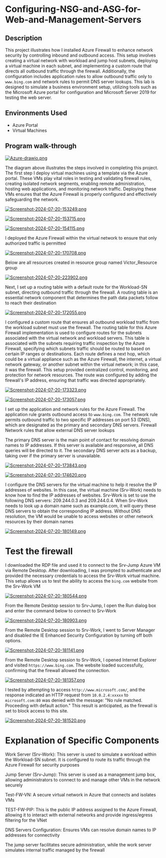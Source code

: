 # Configuring-NSG-and-ASG-for-Web-and-Management-Servers
## Description
This project illustrates how I installed Azure Firewall to enhance network security by controlling inbound and outbound access. This setup involves creating a virtual network with workload and jump host subnets, deploying a virtual machine in each subnet, and implementing a custom route that directs all outbound traffic through the firewall. Additionally, the configuration includes application rules to allow outbound traffic only to `www.bing.com` and network rules to permit DNS server lookups. This lab is designed to simulate a business environment setup, utilizing tools such as the Microsoft Azure portal for configuration and Microsoft Server 2019 for testing the web server.
## Environments Used
  + Azure Portal
  + Virtual Machines
## Program walk-through

[![Azure-drawio.png](https://i.postimg.cc/g2fMLh9H/Azure-drawio.png)](https://postimg.cc/fVf76JRV)

The diagram above illustrates the steps involved in completing this project. The first step I deploy virtual machines using a template via the Azure portal. These VMs play vital roles in testing and validating firewall rules, creating isolated network segments, enabling remote administration, hosting web applications, and monitoring network traffic. Deploying these VMs ensures that the Azure Firewall is properly configured and effectively safeguarding the network.

[![Screenshot-2024-07-20-153249.png](https://i.postimg.cc/L50mSDqp/Screenshot-2024-07-20-153249.png)](https://postimg.cc/bSb7HQHC)

[![Screenshot-2024-07-20-153715.png](https://i.postimg.cc/KcsbR9zX/Screenshot-2024-07-20-153715.png)](https://postimg.cc/dDdpfjrn)

[![Screenshot-2024-07-20-154115.png](https://i.postimg.cc/dVPzygcf/Screenshot-2024-07-20-154115.png)](https://postimg.cc/RNdsrsF1)

I deployed the Azure Firewall within the virtual network to ensure that only authorized traffic is permitted

[![Screenshot-2024-07-20-170708.png](https://i.postimg.cc/qvJWwygc/Screenshot-2024-07-20-170708.png)](https://postimg.cc/2VtH8qQ3)

Below are all resources created in resource group named Victor_Resource group

[![Screenshot-2024-07-20-223902.png](https://i.postimg.cc/T3DVFY1k/Screenshot-2024-07-20-223902.png)](https://postimg.cc/5XfQFJwv)

Next, I set up a routing table with a default route for the Workload-SN subnet, directing outbound traffic through the firewall. A routing table is an essential network component that determines the path data packets follow to reach their destination

[![Screenshot-2024-07-20-172055.png](https://i.postimg.cc/8zbNPTf4/Screenshot-2024-07-20-172055.png)](https://postimg.cc/bZdKmcTS)

I configured a custom route that ensures all outbound workload traffic from the workload subnet must use the firewall. The routing table for this Azure Firewall implementation is used to configure routes for the subnets associated with the virtual network and workload servers. This table is associated with the subnets requiring traffic inspection by the Azure Firewall, specifying which subnets traffic should be routed to based on certain IP ranges or destinations. Each route defines a next hop, which could be a virtual appliance such as the Azure Firewall, the internet, a virtual network gateway, or another subnet within the virtual network; in this case, it was the firewall. This setup provided centralized control, monitoring, and protection for network resources. The route was configured by adding the firewall's IP address, ensuring that traffic was directed appropriately.


[![Screenshot-2024-07-20-173323.png](https://i.postimg.cc/Wb5cQXBY/Screenshot-2024-07-20-173323.png)](https://postimg.cc/jLn1fQdy)

[![Screenshot-2024-07-20-173057.png](https://i.postimg.cc/QxxRkcFQ/Screenshot-2024-07-20-173057.png)](https://postimg.cc/XXmHnGcq)

I set up the application and network rules for the Azure Firewall. The application rule grants outbound access to `www.bing.com`. The network rule permits outbound traffic to two specific IP addresses on port 53 (DNS), which are designated as the primary and secondary DNS servers. Firewall Network rules that allow external DNS server lookups

The primary DNS server is the main point of contact for resolving domain names to IP addresses. If this server is available and responsive, all DNS queries will be directed to it. The secondary DNS server acts as a backup, taking over if the primary server is unavailable.


[![Screenshot-2024-07-20-173843.png](https://i.postimg.cc/jqGMCNzq/Screenshot-2024-07-20-173843.png)](https://postimg.cc/5jSBRX7D)

[![Screenshot-2024-07-20-174620.png](https://i.postimg.cc/VNdtjZ8x/Screenshot-2024-07-20-174620.png)](https://postimg.cc/B8ft3gtp)

I configure the DNS servers for the virtual machine to help it resolve the IP addresses of websites. In this case, the virtual machine (Srv-Work) needs to know how to find the IP addresses of websites. Srv-Work is set to use the following DNS servers: 209.244.0.3 and 209.244.0.4. When Srv-Work needs to look up a domain name such as example.com, it will query these DNS servers to obtain the corresponding IP address. Without DNS resolution, the VM would be unable to access websites or other network resources by their domain names

[![Screenshot-2024-07-20-180149.png](https://i.postimg.cc/mk5fFryf/Screenshot-2024-07-20-180149.png)](https://postimg.cc/y3crMsGv)

# Test the firewall

I downloaded the RDP file and used it to connect to the Srv-Jump Azure VM via Remote Desktop. After downloading, I was prompted to authenticate and provided the necessary credentials to access the Srv-Work virtual machine. This setup allows us to test the ability to access the `bing.com` website from the Srv-Work VM

[![Screenshot-2024-07-20-180544.png](https://i.postimg.cc/c4vNGQds/Screenshot-2024-07-20-180544.png)](https://postimg.cc/GHnfkTBN)

From the Remote Desktop session to Srv-Jump, I open the Run dialog box and enter the command below to connect to Srv-Work

[![Screenshot-2024-07-20-180903.png](https://i.postimg.cc/6pRJyt7g/Screenshot-2024-07-20-180903.png)](https://postimg.cc/yDVrGqyy)

From the Remote Desktop session to Srv-Work, I went to Server Manager and disabled the IE Enhanced Security Configuration by turning off both options.

[![Screenshot-2024-07-20-181141.png](https://i.postimg.cc/R0BrtyKF/Screenshot-2024-07-20-181141.png)](https://postimg.cc/qNjZVmmV)


From the Remote Desktop session to Srv-Work, I opened Internet Explorer and visited `https://www.bing.com`. The website loaded successfully, confirming that the firewall allowed the connection.

[![Screenshot-2024-07-20-181357.png](https://i.postimg.cc/kGZzgp77/Screenshot-2024-07-20-181357.png)](https://postimg.cc/RJ7XPG3Y)

I tested by attempting to access `http://www.microsoft.com/`, and the response indicated an HTTP request from `10.0.2.4:xxxxx` to `microsoft.com:80` was denied with the message: "No rule matched. Proceeding with default action." This result is anticipated, as the firewall is set to block access to this site.

[![Screenshot-2024-07-20-181520.png](https://i.postimg.cc/dtkgxw93/Screenshot-2024-07-20-181520.png)](https://postimg.cc/56JPHcTW)

# Explanation of Specific Components
Work Server (Srv-Work): This server is used to simulate a workload within the Workload-SN subnet. It is configured to route its traffic through the Azure Firewall for security purposes

Jump Server (Srv-Jump): This server is used as a management jump box, allowing administrators to connect to and manage other VMs in the network securely

Test-FW-VN: A secure virtual network in Azure that connects and isolates VMs

TEST-FW-PIP: This is the public IP address assigned to the Azure Firewall, allowing it to interact with external networks and provide ingress/egress filtering for the VNet

DNS Servers Configuration: Ensures VMs can resolve domain names to IP addresses for connectivity

The jump server facilitates secure administration, while the work server simulates internal traffic managed by the firewall
